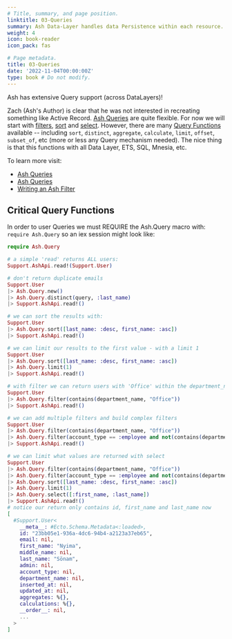 ```yaml
---
# Title, summary, and page position.
linktitle: 03-Queries
summary: Ash Data-Layer handles data Persistence within each resource.
weight: 4
icon: book-reader
icon_pack: fas

# Page metadata.
title: 03-Queries
date: '2022-11-04T00:00:00Z'
type: book # Do not modify.
---
```


Ash has extensive Query support (across DataLayers)!

Zach (Ash's Author) is clear that he was not interested in recreating something like Active Record.  [Ash Queries](https://hexdocs.pm/ash/Ash.Query.html) are quite flexible.  For now we will start with [filters](https://hexdocs.pm/ash/Ash.Filter.html), [sort](https://hexdocs.pm/ash/Ash.Query.html#sort/3) and [select](https://hexdocs.pm/ash/Ash.Query.html#select/3).  However, there are many [Query Functions](https://hexdocs.pm/ash/Ash.Query.html#functions) available -- including `sort`, `distinct`, `aggregate`, `calculate`, `limit`, `offset`, `subset_of`, etc (more or less any Query mechanism needed).  The nice thing is that this functions with all Data Layer, ETS, SQL, Mnesia, etc.

To learn more visit:

* [Ash Queries](https://hexdocs.pm/ash/Ash.Query.html)
* [Ash Queries](https://www.ash-hq.org/docs/module/ash/2.4.1/ash-query)
* [Writing an Ash Filter](https://www.ash-hq.org/docs/module/ash/2.4.1/ash-filter)

## Critical Query Functions

In order to user Queries we must REQUIRE the Ash.Query macro with: `require Ash.Query` so an iex session might look like:

```elixir
require Ash.Query

# a simple 'read' returns ALL users:
Support.AshApi.read!(Support.User)

# don't return duplicate emails
Support.User
|> Ash.Query.new()
|> Ash.Query.distinct(query, :last_name)
|> Support.AshApi.read!()

# we can sort the results with:
Support.User
|> Ash.Query.sort([last_name: :desc, first_name: :asc])
|> Support.AshApi.read!()

# we can limit our results to the first value - with a limit 1
Support.User
|> Ash.Query.sort([last_name: :desc, first_name: :asc])
|> Ash.Query.limit(1)
|> Support.AshApi.read!()

# with filter we can return users with 'Office' within the department_name
Support.User
|> Ash.Query.filter(contains(department_name, "Office"))
|> Support.AshApi.read!()

# we can add multiple filters and build complex filters
Support.User
|> Ash.Query.filter(contains(department_name, "Office"))
|> Ash.Query.filter(account_type == :employee and not(contains(department_name, "Admin")))
|> Support.AshApi.read!()

# we can limit what values are returned with select
Support.User
|> Ash.Query.filter(contains(department_name, "Office"))
|> Ash.Query.filter(account_type == :employee and not(contains(department_name, "Admin")))
|> Ash.Query.sort([last_name: :desc, first_name: :asc])
|> Ash.Query.limit(1)
|> Ash.Query.select([:first_name, :last_name])
|> Support.AshApi.read!()
# notice our return only contains id, first_name and last_name now
[
  #Support.User<
    __meta__: #Ecto.Schema.Metadata<:loaded>,
    id: "23bb05e1-936a-4dc6-94b4-a2123a37eb65",
    email: nil,
    first_name: "Nyima",
    middle_name: nil,
    last_name: "Sönam",
    admin: nil,
    account_type: nil,
    department_name: nil,
    inserted_at: nil,
    updated_at: nil,
    aggregates: %{},
    calculations: %{},
    __order__: nil,
    ...
  >
]
```
